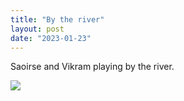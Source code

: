 ```yaml
---
title: "By the river"
layout: post
date: "2023-01-23"
---
```


Saoirse and Vikram playing by the river.

![](/assets/images/2023/20230106_1459346960045604062850886-461x1024.jpg)
